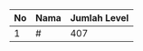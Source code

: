| No | Nama            | Jumlah Level |
|----|-----------------|--------------|
| 1  | #    |    407        |
